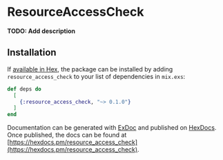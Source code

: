 # ResourceAccessCheck

**TODO: Add description**

## Installation

If [available in Hex](https://hex.pm/docs/publish), the package can be installed
by adding `resource_access_check` to your list of dependencies in `mix.exs`:

```elixir
def deps do
  [
    {:resource_access_check, "~> 0.1.0"}
  ]
end
```

Documentation can be generated with [ExDoc](https://github.com/elixir-lang/ex_doc)
and published on [HexDocs](https://hexdocs.pm). Once published, the docs can
be found at [https://hexdocs.pm/resource_access_check](https://hexdocs.pm/resource_access_check).

